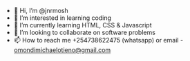 - 👋 Hi, I’m @jnrmosh 
- 👀 I’m interested in learning coding
- 🌱 I’m currently learning HTML, CSS & Javascript
- 💞️ I’m looking to collaborate on software problems
- 📫 How to reach me +254738622475 (whatsapp) or email - omondimichaelotieno@gmail.com

<!---
jnrmosh/jnrmosh is a ✨ special ✨ repository because its `README.md` (this file) appears on your GitHub profile.
You can click the Preview link to take a look at your changes.
--->
